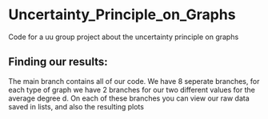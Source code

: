 # Uncertainty_Principle_on_Graphs
Code for a uu group project about the uncertainty principle on graphs

## Finding our results:
The main branch contains all of our code. We have 8 seperate branches, for each type of graph we have 2 branches for our two different values for the average degree d. On each of these branches you can view our raw data saved in lists, and also the resulting plots
